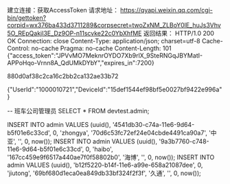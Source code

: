 建立连接：获取AccessToken
请求地址： https://qyapi.weixin.qq.com/cgi-bin/gettoken?corpid=wx376ba433d3711289&corpsecret=twoZxNM_ZLBoY0lE_huJs3Vhv5O_REpQakjI3E_Dz9OP-n11scvke22c0YbXhfME
返回结果： HTTP/1.0 200 OK
Connection: close
Content-Type: application/json; charset=utf-8
Cache-Control: no-cache
Pragma: no-cache
Content-Length: 101
 {"access_token":"JPVvMO7MeknrOYDO7Xb9rlX_9SteRNGqJBYMatI-APPoHqo-Vrnn8A_QdUMkDYbY","expires_in":7200}


 880d0af38c2ca16c2bb2ca132ae33b72

 {"UserId":"1000010721","DeviceId":"15def1544ef98bf5e0027bf9422e996a"}
 


 -- 班车公司管理员
 SELECT * FROM devtest.admin;

INSERT INTO admin VALUES (uuid(), '4541db30-c74a-11e6-9d64-b5f01e6c33cd', 0, 'zhongya', '70d6c53fc72ef24e04cbde4491ca90a7', '中亚', '', 0, now());
INSERT INTO admin VALUES (uuid(), '9a3b7760-c748-11e6-9d64-b5f01e6c33cd', 0, 'haibo', '167cc459e9f6517a440ae7f0f58802b0', '海博', '', 0, now());
INSERT INTO admin VALUES (uuid(), 'b12f5220-b14f-11e6-a99e-658a21087dee', 0, 'jiutong', '69bf680d1eca0ea849db33bf324f2f3f', '久通', '', 0, now());
